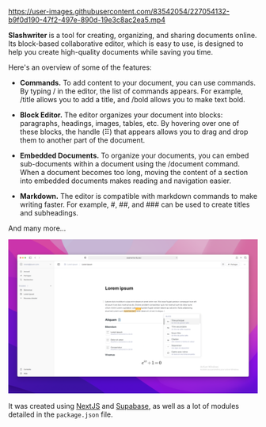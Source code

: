 https://user-images.githubusercontent.com/83542054/227054132-b9f0d190-47f2-497e-890d-19e3c8ac2ea5.mp4

**Slashwriter** is a tool for creating, organizing, and sharing documents online. Its block-based collaborative editor, which is easy to use, is designed to help you create high-quality documents while saving you time.

Here's an overview of some of the features:

-   **Commands.** To add content to your document, you can use commands. By typing / in the editor, the list of commands appears. For example, /title allows you to add a title, and /bold allows you to make text bold.

-   **Block Editor.** The editor organizes your document into blocks: paragraphs, headings, images, tables, etc. By hovering over one of these blocks, the handle (⠿) that appears allows you to drag and drop them to another part of the document.

-   **Embedded Documents.** To organize your documents, you can embed sub-documents within a document using the /document command. When a document becomes too long, moving the content of a section into embedded documents makes reading and navigation easier.

-   **Markdown.** The editor is compatible with markdown commands to make writing faster. For example, #, ##, and ### can be used to create titles and subheadings.

And many more...

![Cover](.github/slashwriter-cover.png)

It was created using [NextJS](https://github.com/vercel/next.js) and [Supabase](https://github.com/supabase/supabase), as well as a lot of modules detailed in the `package.json` file.
